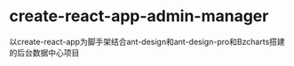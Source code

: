 # create-react-app-admin-manager
以create-react-app为脚手架结合ant-design和ant-design-pro和Bzcharts搭建的后台数据中心项目
